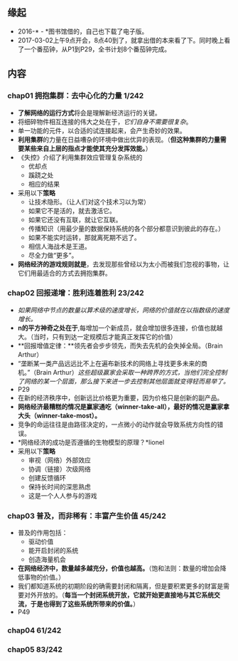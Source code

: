 ##  缘起
+ 2016-* - *图书馆借的，自己也下载了电子版。
+ 2017-03-02上午9点开会，8点40到了，就拿出借的本来看了下。同时晚上看了一个番茄钟，从P1到P29，全书计划8个番茄钟完成。

##  内容
###  chap01 拥抱集群：去中心化的力量  1/242
+ **了解网络的运行方式**将会是理解新经济运行的关键。
+ 将细碎物件相互连接的伟大之处在于，*它们自身不需要很复杂*。
+ 单一功能的元件，以合适的试连接起来，会产生奇妙的效果。
+ **利用集群**的力量在日益嘈杂的环境中做出优异的表现。（**但这种集群的力量需要某些来自上层的指点才能使其充分发挥效能。**）
+ 《失控》介绍了利用集群效应管理复杂系统的
	+ 优却点
	+ 蹊跷之处
	+ 相应的结果 
+ 采用以下**策略**
	+ 让技术隐形。（让人们对这个技术习以为常）
	+ 如果它不是活的，就去激活它。
	+ 如果它还没有互联，就让它互联。
	+ 传播知识（用最少量的数据保持系统的各个部分都意识到彼此的存在。）
	+ 如果不能实时运转，那就离死期不远了。
	+ 相信人海战术是王道。
	+ 尽全力做“更多”。
+ **网络经济的游戏规则就是**，去发现那些曾经以为太小而被我们忽视的事物，让它们用最适合的方式去拥抱集群。

###  chap02 回报递增：胜利连着胜利 23/242
+ *如果网络中节点的数量以算术级的速度增长，网络的价值就在以指数级的速度增长。*
+ **n的平方神奇之处在于**,每增加一个新成员，就会增加很多连接，价值也就越大。（当时，只有到达一定规模后才能真正发挥它的价值）
+ **回报增值定律：**领先者会步步领先，而失去先机的会失掉全局。（Brain Arthur）
+ “垄断某一类产品远远比不上在遍布新技术的网络上寻找更多未来的商机。”（Brain Arthur）*这些超级赢家会采取一种跨界的方式，当他们完全控制了网络的某一个层面，那么接下来进一步去控制其他层面就变得轻而易举了。*
+ P29
+ 在新的经济秩序中，创新远比价格更为重要，因为价格只是创新的副产品。
+ **网络经济最糟糕的情况是赢家通吃（winner-take-all），最好的情况是赢家拿大头（winner-take-most）。**
+ 竞争的命运往往是由路径决定的，一点微小的动作就会导致系统方向性的错误。
+ *网络经济的成功是否遵循的生物模型的原理？*lionel
+ 采用以下**策略**
	+ 审视（网络）外部效应
	+ 协调（链接）次级网络 
	+ 创建反馈循环
	+ 保持长时间的深思熟虑
	+ 这是一个人人参与的游戏

###  chap03 普及，而非稀有：丰富产生价值 45/242
+ 普及的作用包括：
	+ 驱动价值
	+ 能开启封闭的系统
	+ 创造海量机会
+ **在网络经济中，数量越多越充分，价值也越高。**（饱和法则：数量的增加会降低事物的价值。） 
+ 我们都知道系统的初期阶段的确需要封闭和隔离，但是要积累更多的财富是需要对外开放的。（**每当一个封闭系统开放，它就开始更直接地与其它系统交流，于是也得到了这些系统所带来的价值。**）
+ P49

###  chap04  61/242

###  chap05  83/242